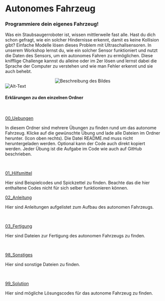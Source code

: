 # Autonomes Fahrzeug

<h3>Programmiere dein eigenes Fahrzeug!</h3>

Was ein Staubsaugerroboter ist, wissen mittlerweile fast alle. 
Hast du dich schon gefragt, wie ein solcher Hindernisse erkennt, damit es keine Kollision gibt? Einfache Modelle lösen dieses Problem mit Ultraschallsensoren. 
In unserem Workshop lernst du, wie ein solcher Sensor funktioniert und nutzt die Daten des Sensors, um ein autonomes Fahren zu ermöglichen. 
Diese knifflige Challenge kannst du alleine oder im 2er lösen und lernst dabei die Sprache der Computer zu verstehen und wie man Fehler erkennt und sie auch behebt.


<div style="text-align:center;">
  <img src="https://werkbude.ch/uploads/tueftelparkpilatus/image_files/preview/e3ac29bf12c8c204c253aa2e24bcc2e4.jpg" alt="Beschreibung des Bildes">
</div>

<img src="https://werkbude.ch/uploads/tueftelparkpilatus/image_files/preview/e3ac29bf12c8c204c253aa2e24bcc2e4.jpg" alt="Alt-Text" title="" />


<br/>


<h4> Erklärungen zu den einzelnen Ordner </h4>


<br/>

<ins>00_Uebungen</ins>
<br/>

In diesem Ordner sind mehrere Übungen zu finden rund um das autonome Fahrzeug.
Klicke auf die gewünschte Übung und lade alle Dateien im Ordner herunter. (Icon oben rechts).
Die Datei README.md muss nicht heruntergeladen werden. 
Optional kann der Code auch direkt kopiert werden.
Jeder Übung ist die Aufgabe im Code wie auch auf GitHub beschrieben.

<br/>

<ins>01_Hilfsmittel</ins>

Hier sind Beispielcodes und Spickzettel zu finden. Beachte das die hier enthaltene Codes nicht für sich selber funktionieren können. 


<ins>02_Anleitung</ins>

Hier sind Anleitungen aufgelistet zum Aufbau des autonomen Fahrzeugs. 

<br/>


<ins>03_Fertigung</ins>

Hier sind Dateien zur Fertigung des autonomen Fahrzeugs zu finden. 

<br/>

<ins>98_Sonstiges</ins>

 Hier sind sonstige Dateien zu finden.

<br/>

<ins>99_Solution</ins>

Hier sind mögliche Lösungscodes für das autonome Fahrzeug zu finden.

